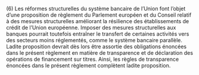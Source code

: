 (6) Les réformes structurelles du système bancaire de l’Union font l’objet d’une proposition de règlement du Parlement européen et du Conseil relatif à des mesures structurelles améliorant la résilience des établissements de crédit de l’Union européenne. Imposer des mesures structurelles aux banques pourrait toutefois entraîner le transfert de certaines activités vers des secteurs moins réglementés, comme le système bancaire parallèle. Ladite proposition devrait dès lors être assortie des obligations énoncées dans le présent règlement en matière de transparence et de déclaration des opérations de financement sur titres. Ainsi, les règles de transparence énoncées dans le présent règlement complètent ladite proposition.